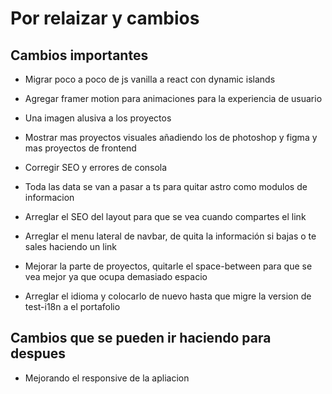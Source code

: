 # Por relaizar y cambios

## Cambios importantes

- Migrar poco a poco de js vanilla a react con dynamic islands
- Agregar framer motion para animaciones para la experiencia de usuario

- Una imagen alusiva a los proyectos
- Mostrar mas proyectos visuales añadiendo los de photoshop y figma y mas proyectos de frontend
- Corregir SEO y errores de consola
- Toda las data se van a pasar a ts para quitar astro como modulos de informacion
- Arreglar el SEO del layout para que se vea cuando compartes el link
- Arreglar el menu lateral de navbar, de quita la información si bajas o te sales haciendo un link
- Mejorar la parte de proyectos, quitarle el space-between para que se vea mejor ya que ocupa demasiado espacio 
- Arreglar el idioma y colocarlo de nuevo hasta que migre la version de test-i18n a el portafolio 

## Cambios que se pueden ir haciendo para despues

- Mejorando el responsive de la apliacion
